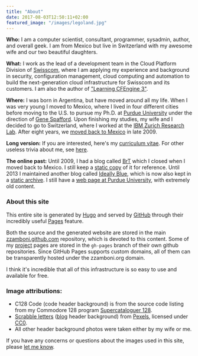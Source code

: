 ```yaml
---
title: "About"
date: 2017-08-03T12:50:11+02:00
featured_image: "/images/legoland.jpg"
---
```


**Who:** I am a computer scientist, consultant, programmer, sysadmin,
author, and overall geek. I am from Mexico but live in Switzerland
with my awesome wife and our two beautiful daughters.

**What:** I work as the lead of a development team in the Cloud
Platform Division of [Swisscom](http://swisscom.com/), where I am
applying my experience and background in security, configuration
management, cloud computing and automation to build the
next-generation cloud infrastructure for Swisscom and its customers.
I am also the author of ["Learning CFEngine 3"](http://cf-learn.info).

**Where:** I was born in Argentina, but have moved around all my life.
When I was very young I moved to Mexico, where I lived in four different
cities before moving to the U.S. to pursue my Ph.D. at [Purdue
University](http://www.cerias.purdue.edu/) under the direction of [Gene
Spafford](http://spaf.cerias.purdue.edu/). Upon finishing my studies, my
wife and I decided to go to Switzerland, where I worked at the [IBM
Zurich Research Lab](http://www.zurich.ibm.com/). After eight years, we
[moved back to Mexico](/brt/2009/09/08/going-home/index.html) in late
2009.

**Long version:** If you are interested, here's my [curriculum
vitae](/vita.html). For other useless trivia about me, see
[here](http://www.zzamboni.org/brt/2007/03/07/blog-tagged/index.html).

**The online past:** Until 2009, I had a blog called
[BrT](/brt/index.html) which I closed when I moved back to Mexico. I
still keep a [static copy](/brt/index.html) of it for reference. Until
2013 I maintained another blog called [Ideally Blue](/blog), which is
now also kept in a [static archive](/blog). I still have a [web page
at Purdue University](http://homes.cerias.purdue.edu/~zamboni/), with
extremely old content.

### About this site

This entire site is generated by [Hugo](http://gohugo.io) and served
by [GitHub](http://github.com/) through their incredibly useful
[Pages](http://pages.github.com/) feature.

Both the source and the generated website are stored in the main
[zzamboni.github.com](https://github.com/zzamboni/zzamboni.github.com)
repository, which is devoted to this content. Some of my
[project](/code) pages are stored in the `gh-pages` branch of their
own github repositories. Since GitHub Pages supports custom domains,
all of them can be transparently hosted under the zzamboni.org domain.

I think it's incredible that all of this infrastructure is so easy to
use and available for free.

### Image attributions:

- C128 Code (code header background) is from the source code listing
  from my Commodore 128 program [Supercataloguer
  128](http://zzamboni.org/brt/2008/01/24/supercataloger-128).
- [Scrabble letters](https://www.pexels.com/photo/alphabet-board-game-bundle-close-up-278888/)
  ([blog](../post) header background) from
  [Pexels](https://www.pexels.com/), licensed under
  [CC0](https://www.pexels.com/photo-license/).
- All other header background photos were taken either by my wife or
  me.

If you have any concerns or questions about the images used in this
site, please [let me know](../contact).
